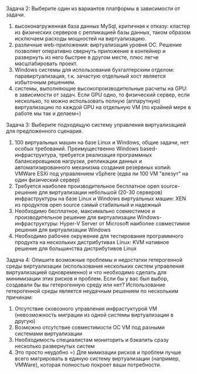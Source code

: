 Задача 2: Выберите один из вариантов платформы в зависимости от задачи.
1) высоконагруженная база данных MySql, критичная к отказу: кластер из физических серверов с репликацией базы данных, таком образом исключаем расходы мощностей на виртуализацию.
2) различные web-приложения: виртуализация уровня ОС. Решение позволяет оперативно свернуть приложение в контейнер и развернуть из него быстрее в другом месте, плюс легче масштабировать проект.
3) Windows системы для использования бухгалтерским отделом: паравиртуализация, т.к. зачастую отдельный хост является избыточным решением.
4) системы, выполняющие высокопроизводительные расчеты на GPU: в зависимости от задач. Если GPU одно, то физический сервер, если несколько, то можно использовать полную (аппарутную) виртуализацию по каждой GPU на отдельную VM (по крайней мере в работе мы так и делаем=)

Задача 3: Выберите подходящую систему управления виртуализацией для предложенного сценария.
1) 100 виртуальных машин на базе Linux и Windows, общие задачи, нет особых требований. Преимущественно Windows based-инфраструктура, требуется реализация программных балансировщиков нагрузки, репликации данных и автоматизированного механизма создания резервных копий: VMWare ESXi под управлением vSphere (едва ли 100 VM "влезут" на один физический сервер)
2) Требуется наиболее производительное бесплатное open source-решение для виртуализации небольшой (20-30 серверов) инфраструктуры на базе Linux и Windows виртуальных машин: XEN из продуктов open source самый стабильный и надежный
3) Необходимо бесплатное, максимально совместимое и производительное решение для виртуализации Windows-инфраструктуры: Hyper-V Server от Microsoft наиболее совместимое решения для виртуализации Windows
4) Необходимо рабочее окружение для тестирования программного продукта на нескольких дистрибутивах Linux: KVM нативное решение для большинства дистрибутивов Linux

Задача 4: Опишите возможные проблемы и недостатки гетерогенной среды виртуализации (использования нескольких систем управления виртуализацией одновременно) и что необходимо сделать для минимизации этих рисков и проблем. Если бы у вас был выбор, создавали бы вы гетерогенную среду или нет?
Использование гетерогенной среды является неудачным решением по нескольким причинам:
1) Отсутствие сковозного управления инфрастуктурой VM (невозможность миграции из одной системы виртуализации в другую)
2) Возможно отсутствие совместимости ОС VM под разными системами виртуализации
3) Необходимость специалистам мониторить и бэкапить сразу несколько развернутых систем
4) Это просто неудобно =)
Для мимизации рисков и проблем лучше всего мигрировать в единую систему виртуализации (например, VMWare), которая полностью покроет ваши потребности.
